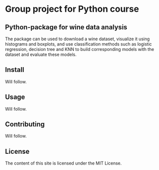 # Group project for Python course
## Python-package for wine data analysis

The package can be used to download a wine dataset, visualize it using histograms and boxplots, and use classification methods such as logistic regression, decision tree and KNN to build corresponding models with the dataset and evaluate these models.

## Install
Will follow.

## Usage 
Will follow.

## Contributing
Will follow.

## License
The content of this site is licensed under the MIT License.